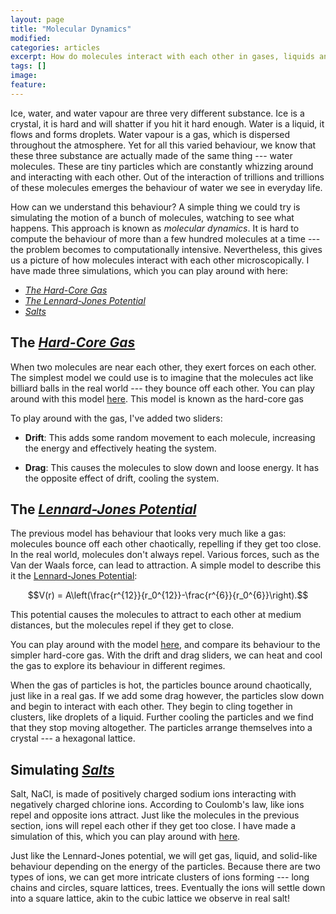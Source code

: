 ```yaml
---
layout: page
title: "Molecular Dynamics"
modified:
categories: articles
excerpt: How do molecules interact with each other in gases, liquids and solids?
tags: []
image:
feature:
---
```


Ice, water, and water vapour are three very different substance. Ice is a crystal, it is hard and will shatter if you hit it hard enough. Water is a liquid, it flows and forms droplets. Water vapour is a gas, which is dispersed throughout the atmosphere. Yet for all this varied behaviour, we know that these three substance are actually made of the same thing --- water molecules. These are tiny particles which are constantly whizzing around and interacting with each other. Out of the interaction of trillions and trillions of these molecules emerges the behaviour of water we see in everyday life. 

How can we understand this behaviour? A simple thing we could try is simulating the motion of a bunch of molecules, watching to see what happens. This approach is known as *molecular dynamics*. It is hard to compute the behaviour of more than a few hundred molecules at a time --- the problem becomes to computationally intensive. Nevertheless, this gives us a picture of how molecules interact with each other microscopically. I have made three simulations, which you can play around with here:

* [*The Hard-Core Gas*](/scripts/NBody/BilliardBalls.html)
* [*The  Lennard-Jones Potential*](/scripts/NBody/LennardJones.html)
* [*Salts*](/scripts/NBody/Ions.html)


## The [*Hard-Core Gas*](/scripts/NBody/BilliardBalls.html)

When two molecules are near each other, they exert forces on each other. The simplest model we could use is to imagine that the molecules act like billiard balls in the real world --- they bounce off each other. You can play around with this model [here](/scripts/NBody/BilliardBalls.html). This model is known as the hard-core gas

To play around with the gas, I've added two sliders:

* **Drift**: This adds some random movement to each molecule, increasing the energy and effectively heating the system.

* **Drag**: This causes the molecules to slow down and loose energy. It has the opposite effect of drift, cooling the system.


## The [*Lennard-Jones Potential*](/scripts/NBody/LennardJones.html)

The previous model has behaviour that looks very much like a gas: molecules bounce off each other chaotically, repelling if they get too close. In the real world, molecules don't always repel. Various forces, such as the Van der Waals force, can lead to attraction. A simple model to describe this it the [Lennard-Jones Potential](https://en.wikipedia.org/wiki/Lennard-Jones_potential):

$$V(r) = A\left(\frac{r^{12}}{r_0^{12}}-\frac{r^{6}}{r_0^{6}}\right).$$

This potential causes the molecules to attract to each other at medium distances, but the molecules repel if they get to close.

You can play around with the model [here](/scripts/NBody/LennardJones.html), and compare its behaviour to the simpler hard-core gas. With the drift and drag sliders, we can heat and cool the gas to explore its behaviour in different regimes.

When the gas of particles is hot, the particles bounce around chaotically, just like in a real gas. If we add some drag however, the particles slow down and begin to interact with each other. They begin to cling together in clusters, like droplets of a liquid. Further cooling the particles and we find that they stop moving altogether. The particles arrange themselves into a crystal --- a hexagonal lattice.


## Simulating [*Salts*](/scripts/NBody/Ions.html)
Salt, NaCl, is made of positively charged sodium ions interacting with negatively charged chlorine ions. According to Coulomb's law, like ions repel and opposite ions attract. Just like the molecules in the previous section, ions will repel each other if they get too close. I have made a simulation of this, which you can play around with [here](/scripts/NBody/Ions.html). 

Just like the Lennard-Jones potential, we will get gas, liquid, and solid-like behaviour depending on the energy of the particles. Because there are two types of ions, we can get more intricate clusters of ions forming --- long chains and circles, square lattices, trees. Eventually the ions will settle down into a square lattice, akin to the cubic lattice we observe in real salt!